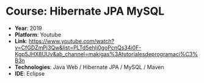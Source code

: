 # Course: Hibernate JPA MySQL

- **Year**: 2019
- **Platform**: Youtube
- **Link**: https://www.youtube.com/watch?v=CfGDZmPj3Qw&list=PLTd5ehIj0goPcnQs34i0F-Kgp5JHX8UUv&ab_channel=makigas%3Atutorialesdeprogramaci%C3%B3n
- **Technologies**: Java Web / Hibernate JPA / MySQL / Maven
- **IDE**: Eclipse


